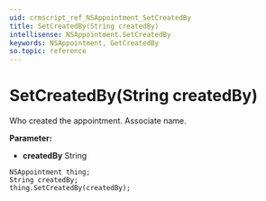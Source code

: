 ```yaml
---
uid: crmscript_ref_NSAppointment_SetCreatedBy
title: SetCreatedBy(String createdBy)
intellisense: NSAppointment.SetCreatedBy
keywords: NSAppointment, GetCreatedBy
so.topic: reference
---
```


# SetCreatedBy(String createdBy)

Who created the appointment. Associate name.

**Parameter:** 
* **createdBy** String

```crmscript
NSAppointment thing;
String createdBy;
thing.SetCreatedBy(createdBy);
```

